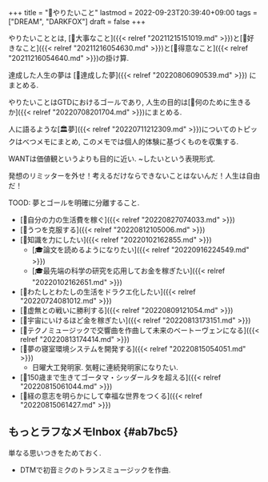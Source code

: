 +++
title = "🚀やりたいこと"
lastmod = 2022-09-23T20:39:40+09:00
tags = ["DREAM", "DARKFOX"]
draft = false
+++

やりたいこととは, [🦊大事なこと]({{< relref "20211215151019.md" >}})と[🦊好きなこと]({{< relref "20211216054630.md" >}})と[🦊得意なこと]({{< relref "20211216054640.md" >}})の掛け算.

達成した人生の夢は [🦊達成した夢]({{< relref "20220806090539.md" >}}) にまとめる.

やりたいことはGTDにおけるゴールであり, 人生の目的は[🦊何のために生きるか]({{< relref "20220708201704.md" >}})にまとめる.

人に語るような[🏛夢]({{< relref "20220711212309.md" >}})についてのトピックはべつメモにまとめ, このメモでは個人的体験に基づくものを収集する.

WANTは価値観というよりも目的に近い. ~したいという表現形式.

発想のリミッターを外せ！考えるだけならできないことはないんだ！人生は自由だ！

TOOD: 夢とゴールを明確に分離すること.

-   [🚀自分の力の生活費を稼ぐ]({{< relref "20220827074033.md" >}})
-   [🚀うつを克服する]({{< relref "20220812105006.md" >}})
-   [🦊知識を力にしたい]({{< relref "20220102162855.md" >}})
    -   [🎓論文を読めるようになりたい]({{< relref "20220916224549.md" >}})
    -   [🎓最先端の科学の研究を応用してお金を稼ぎたい]({{< relref "20220102162651.md" >}})
-   [🚀わたしとわたしの生活をドラクエ化したい]({{< relref "20220724081012.md" >}})
-   [🚀虚無との戦いに勝利する]({{< relref "20220809121054.md" >}})
-   [🚀宇宙にいけるほど金を稼ぎたい]({{< relref "20220813173151.md" >}})
-   [🚀テクノミュージックで交響曲を作曲して未来のベートーヴェンになる]({{< relref "20220813174414.md" >}})
-   [🚀夢の寝室環境システムを開発する]({{< relref "20220815054051.md" >}})
    -   日曜大工発明家. 気軽に連続発明家になりたい.
-   [🚀150歳まで生きてゴータマ・シッダールタを超える]({{< relref "20220815061044.md" >}})
-   [🚀経の意志を明らかにして幸福な世界をつくる]({{< relref "20220815061427.md" >}})


## もっとラフなメモInbox {#ab7bc5}

単なる思いつきをためておく.

-   DTMで初音ミクのトランスミュージックを作曲.
